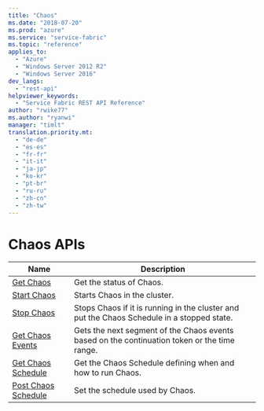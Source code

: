 ```yaml
---
title: "Chaos"
ms.date: "2018-07-20"
ms.prod: "azure"
ms.service: "service-fabric"
ms.topic: "reference"
applies_to: 
  - "Azure"
  - "Windows Server 2012 R2"
  - "Windows Server 2016"
dev_langs: 
  - "rest-api"
helpviewer_keywords: 
  - "Service Fabric REST API Reference"
author: "rwike77"
ms.author: "ryanwi"
manager: "timlt"
translation.priority.mt: 
  - "de-de"
  - "es-es"
  - "fr-fr"
  - "it-it"
  - "ja-jp"
  - "ko-kr"
  - "pt-br"
  - "ru-ru"
  - "zh-cn"
  - "zh-tw"
---
```

# Chaos APIs

| Name | Description |
| --- | --- |
| [Get Chaos](sfclient-api-getchaos.md) | Get the status of Chaos.<br/> |
| [Start Chaos](sfclient-api-startchaos.md) | Starts Chaos in the cluster.<br/> |
| [Stop Chaos](sfclient-api-stopchaos.md) | Stops Chaos if it is running in the cluster and put the Chaos Schedule in a stopped state.<br/> |
| [Get Chaos Events](sfclient-api-getchaosevents.md) | Gets the next segment of the Chaos events based on the continuation token or the time range.<br/> |
| [Get Chaos Schedule](sfclient-api-getchaosschedule.md) | Get the Chaos Schedule defining when and how to run Chaos.<br/> |
| [Post Chaos Schedule](sfclient-api-postchaosschedule.md) | Set the schedule used by Chaos.<br/> |

